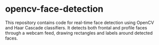 # opencv-face-detection
This repository contains code for real-time face detection using OpenCV and Haar Cascade classifiers. It detects both frontal and profile faces through a webcam feed, drawing rectangles and labels around detected faces.
